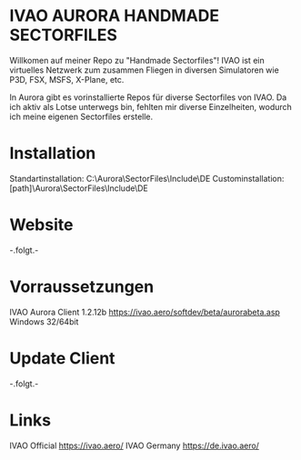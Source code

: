 # IVAO AURORA HANDMADE SECTORFILES
Willkomen auf meiner Repo zu "Handmade Sectorfiles"! IVAO ist ein virtuelles Netzwerk zum zusammen Fliegen in diversen
Simulatoren wie P3D, FSX, MSFS, X-Plane, etc.

In Aurora gibt es vorinstallierte Repos für diverse Sectorfiles von IVAO. Da ich aktiv als Lotse unterwegs bin, fehlten mir 
diverse Einzelheiten, wodurch ich meine eigenen Sectorfiles erstelle.

# Installation
Standartinstallation: C:\Aurora\SectorFiles\Include\DE
Custominstallation: [path]\Aurora\SectorFiles\Include\DE

# Website
-.folgt.-

# Vorraussetzungen
IVAO Aurora Client 1.2.12b https://ivao.aero/softdev/beta/aurorabeta.asp
Windows 32/64bit

# Update Client
-.folgt.-

# Links
IVAO Official https://ivao.aero/
IVAO Germany https://de.ivao.aero/
